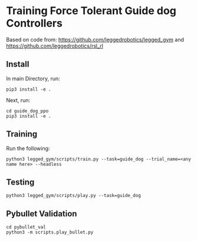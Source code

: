 # Training Force Tolerant Guide dog Controllers

Based on code from: https://github.com/leggedrobotics/legged_gym and https://github.com/leggedrobotics/rsl_rl

## Install

In main Directory, run:

```
pip3 install -e .
```

Next, run:

```
cd guide_dog_ppo
pip3 install -e .
```

## Training

Run the following:

```
python3 legged_gym/scripts/train.py --task=guide_dog --trial_name=<any name here> --headless
```

## Testing

```
python3 legged_gym/scripts/play.py --task=guide_dog
```

## Pybullet Validation

```
cd pybullet_val
python3 -m scripts.play_bullet.py
```